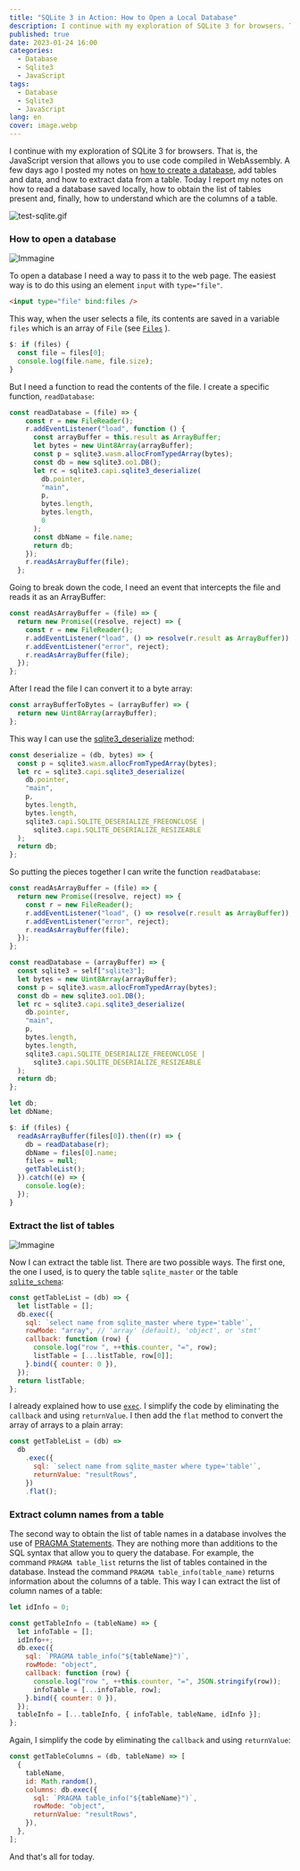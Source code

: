 ```yaml
---
title: "SQLite 3 in Action: How to Open a Local Database"
description: I continue with my exploration of SQLite 3 for browsers. That is, the JavaScript version that allows you to use code compiled in WebAssembly. A few days ago I posted my notes on how to create a database, add tables and data, and how to extract data from a table. Today I report my notes on how to read a database saved locally, how to obtain the list of tables present and, finally, how to understand which are the columns of a table.
published: true
date: 2023-01-24 16:00
categories:
  - Database
  - Sqlite3
  - JavaScript
tags:
  - Database
  - Sqlite3
  - JavaScript
lang: en
cover: image.webp
---
```


I continue with my exploration of SQLite 3 for browsers. That is, the JavaScript version that allows you to use code compiled in WebAssembly. A few days ago I posted my notes on [how to create a database](https://medium.com/javascript-in-plain-english/a-beginners-guide-to-setting-up-and-using-sqlite-3-in-a-browser-based-application-9e60cefe75ce), add tables and data, and how to extract data from a table. Today I report my notes on how to read a database saved locally, how to obtain the list of tables present and, finally, how to understand which are the columns of a table.

![test-sqlite.gif](./test-sqlite-2.gif)

### How to open a database

![Immagine](./image-01.webp)

To open a database I need a way to pass it to the web page. The easiest way is to do this using an element `input` with `type="file"`.

```html
<input type="file" bind:files />
```

This way, when the user selects a file, its contents are saved in a variable `files` which is an array of `File` (see [`Files`](https://developer.mozilla.org/en-US/docs/Web/API/File) ).

```js
$: if (files) {
  const file = files[0];
  console.log(file.name, file.size);
}
```

But I need a function to read the contents of the file. I create a specific function, `readDatabase`:

```js
const readDatabase = (file) => {
    const r = new FileReader();
    r.addEventListener("load", function () {
      const arrayBuffer = this.result as ArrayBuffer;
      let bytes = new Uint8Array(arrayBuffer);
      const p = sqlite3.wasm.allocFromTypedArray(bytes);
      const db = new sqlite3.oo1.DB();
      let rc = sqlite3.capi.sqlite3_deserialize(
        db.pointer,
        "main",
        p,
        bytes.length,
        bytes.length,
        0
      );
      const dbName = file.name;
      return db;
    });
    r.readAsArrayBuffer(file);
  };
```

Going to break down the code, I need an event that intercepts the file and reads it as an ArrayBuffer:

```js
const readAsArrayBuffer = (file) => {
  return new Promise((resolve, reject) => {
    const r = new FileReader();
    r.addEventListener("load", () => resolve(r.result as ArrayBuffer));
    r.addEventListener("error", reject);
    r.readAsArrayBuffer(file);
  });
};
```

After I read the file I can convert it to a byte array:

```js
const arrayBufferToBytes = (arrayBuffer) => {
  return new Uint8Array(arrayBuffer);
};
```

This way I can use the [sqlite3_deserialize](https://sqlite.org/wasm/doc/trunk/api-c-style.md#sqlite3_deserialize) method:

```js
const deserialize = (db, bytes) => {
  const p = sqlite3.wasm.allocFromTypedArray(bytes);
  let rc = sqlite3.capi.sqlite3_deserialize(
    db.pointer,
    "main",
    p,
    bytes.length,
    bytes.length,
    sqlite3.capi.SQLITE_DESERIALIZE_FREEONCLOSE |
      sqlite3.capi.SQLITE_DESERIALIZE_RESIZEABLE
  );
  return db;
};
```

So putting the pieces together I can write the function `readDatabase`:

```js
const readAsArrayBuffer = (file) => {
  return new Promise((resolve, reject) => {
    const r = new FileReader();
    r.addEventListener("load", () => resolve(r.result as ArrayBuffer));
    r.addEventListener("error", reject);
    r.readAsArrayBuffer(file);
  });
};

const readDatabase = (arrayBuffer) => {
  const sqlite3 = self["sqlite3"];
  let bytes = new Uint8Array(arrayBuffer);
  const p = sqlite3.wasm.allocFromTypedArray(bytes);
  const db = new sqlite3.oo1.DB();
  let rc = sqlite3.capi.sqlite3_deserialize(
    db.pointer,
    "main",
    p,
    bytes.length,
    bytes.length,
    sqlite3.capi.SQLITE_DESERIALIZE_FREEONCLOSE |
      sqlite3.capi.SQLITE_DESERIALIZE_RESIZEABLE
  );
  return db;
};

let db;
let dbName;

$: if (files) {
  readAsArrayBuffer(files[0]).then((r) => {
    db = readDatabase(r);
    dbName = files[0].name;
    files = null;
    getTableList();
  }).catch((e) => {
    console.log(e);
  });
}
```

### Extract the list of tables

![Immagine](./image-02.webp)

Now I can extract the table list. There are two possible ways. The first one, the one I used, is to query the table `sqlite_master` or the table [`sqlite_schema`](https://www.sqlite.org/schematab.html):

```js
const getTableList = (db) => {
  let listTable = [];
  db.exec({
    sql: `select name from sqlite_master where type='table'`,
    rowMode: "array", // 'array' (default), 'object', or 'stmt'
    callback: function (row) {
      console.log("row ", ++this.counter, "=", row);
      listTable = [...listTable, row[0]];
    }.bind({ counter: 0 }),
  });
  return listTable;
};
```

I already explained how to use [`exec`](https://sqlite.org/wasm/doc/trunk/api-oo1.md#db-exec). I simplify the code by eliminating the `callback` and using `returnValue`. I then add the `flat` method to convert the array of arrays to a plain array:

```js
const getTableList = (db) =>
  db
    .exec({
      sql: `select name from sqlite_master where type='table'`,
      returnValue: "resultRows",
    })
    .flat();
```

### Extract column names from a table

The second way to obtain the list of table names in a database involves the use of [PRAGMA Statements](https://www.sqlite.org/pragma.html). They are nothing more than additions to the SQL syntax that allow you to query the database. For example, the command `PRAGMA table_list` returns the list of tables contained in the database. Instead the command `PRAGMA table_info(table_name)` returns information about the columns of a table. This way I can extract the list of column names of a table:

```js
let idInfo = 0;

const getTableInfo = (tableName) => {
  let infoTable = [];
  idInfo++;
  db.exec({
    sql: `PRAGMA table_info("${tableName}")`,
    rowMode: "object",
    callback: function (row) {
      console.log("row ", ++this.counter, "=", JSON.stringify(row));
      infoTable = [...infoTable, row];
    }.bind({ counter: 0 }),
  });
  tableInfo = [...tableInfo, { infoTable, tableName, idInfo }];
};
```

Again, I simplify the code by eliminating the `callback` and using `returnValue`:

```js
const getTableColumns = (db, tableName) => [
  {
    tableName,
    id: Math.random(),
    columns: db.exec({
      sql: `PRAGMA table_info("${tableName}")`,
      rowMode: "object",
      returnValue: "resultRows",
    }),
  },
];
```

And that's all for today.

